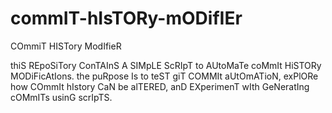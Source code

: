 # commIT-hIsTORy-mODifIEr
COmmiT HISTory ModIfieR

thiS REpoSiTory ConTAInS A SIMpLE ScRIpT to AUtoMaTe coMmIt HiSTORy MODiFicAtIons. the puRpose Is to teST giT COMMIt aUtOmATioN, exPlORe how COmmIt hIstory CaN be alTERED, anD EXperimenT wIth GeNeratIng cOMmITs usinG scrIpTS.
